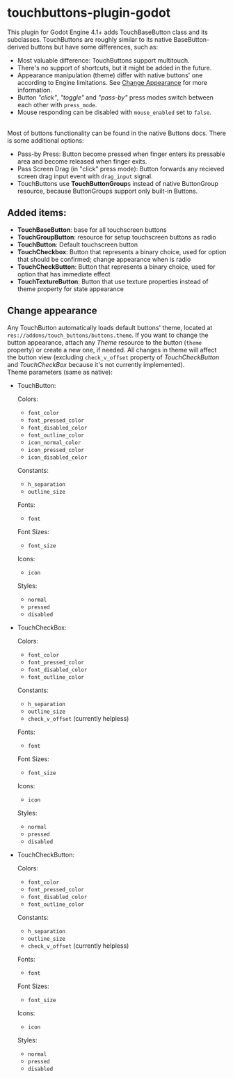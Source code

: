 # touchbuttons-plugin-godot
This plugin for Godot Engine 4.1+ adds TouchBaseButton class and its subclasses. TouchButtons are roughly similar to its native BaseButton-derived buttons but have some differences, such as:

- Most valuable difference: TouchButtons support multitouch.
- There's no support of shortcuts, but it might be added in the future.
- Appearance manipulation (theme) differ with native buttons' one according to Engine limitations. See [Change Appearance](#change-appearance) for more information.
- Button *"click"*, *"toggle"* and *"pass-by"* press modes switch between each other with `press_mode`.
- Mouse responding can be disabled with `mouse_enabled` set to `false`.

\
Most of buttons functionality can be found in the native Buttons docs. There is some additional options:
- Pass-by Press: Button become pressed when finger enters its pressable area and become released when finger exits.
- Pass Screen Drag (in "click" press mode): Button forwards any recieved screen drag input event with `drag_input` signal.
- TouchButtons use **TouchButtonGroup**s instead of native ButtonGroup resource, because ButtonGroups support only built-in Buttons.

## Added items:
- **TouchBaseButton**: base for all touchscreen buttons
- **TouchGroupButton**: resource for setup touchscreen buttons as radio
- **TouchButton**: Default touchscreen button
- **TouchCheckbox**: Button that represents a binary choice, used for option that should be confirmed; change appearance when is radio
- **TouchCheckButton**: Button that represents a binary choice, used for option that has immediate effect
- **TouchTextureButton**: Button that use texture properties instead of theme property for state appearance

## Change appearance
Any TouchButton automatically loads default buttons' theme, located at `res://addons/touch_buttons/buttons.theme`.
If you want to change the button appearance, attach any *Theme* resource to the button (`theme` property) or create a new one, if needed. All changes in theme will affect the button view (excluding `check_v_offset` property of *TouchCheckButton* and *TouchCheckBox* because it's not currently implemented).
\
Theme parameters (same as native):
- TouchButton:

  Colors:
  - `font_color`
  - `font_pressed_color`
  - `font_disabled_color`
  - `font_outline_color`
  - `icon_normal_color`
  - `icon_pressed_color`
  - `icon_disabled_color`
  
  Constants:
  - `h_separation`
  - `outline_size`

  Fonts:
  - `font`
  
  Font Sizes:
  - `font_size`
  
  Icons:
  - `icon`
  
  Styles:
  - `normal`
  - `pressed`
  - `disabled`

- TouchCheckBox:

  Colors:
  - `font_color`
  - `font_pressed_color`
  - `font_disabled_color`
  - `font_outline_color`
  
  Constants:
  - `h_separation`
  - `outline_size`
  - `check_v_offset` (currently helpless)

  Fonts:
  - `font`
  
  Font Sizes:
  - `font_size`
  
  Icons:
  - `icon`
  
  Styles:
  - `normal`
  - `pressed`
  - `disabled`

- TouchCheckButton:

  Colors:
  - `font_color`
  - `font_pressed_color`
  - `font_disabled_color`
  - `font_outline_color`
  
  Constants:
  - `h_separation`
  - `outline_size`
  - `check_v_offset` (currently helpless)

  Fonts:
  - `font`
  
  Font Sizes:
  - `font_size`
  
  Icons:
  - `icon`
  
  Styles:
  - `normal`
  - `pressed`
  - `disabled`
